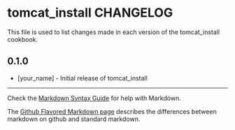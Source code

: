 # tomcat_install CHANGELOG

This file is used to list changes made in each version of the tomcat_install cookbook.

## 0.1.0
- [your_name] - Initial release of tomcat_install

- - -
Check the [Markdown Syntax Guide](http://daringfireball.net/projects/markdown/syntax) for help with Markdown.

The [Github Flavored Markdown page](http://github.github.com/github-flavored-markdown/) describes the differences between markdown on github and standard markdown.
